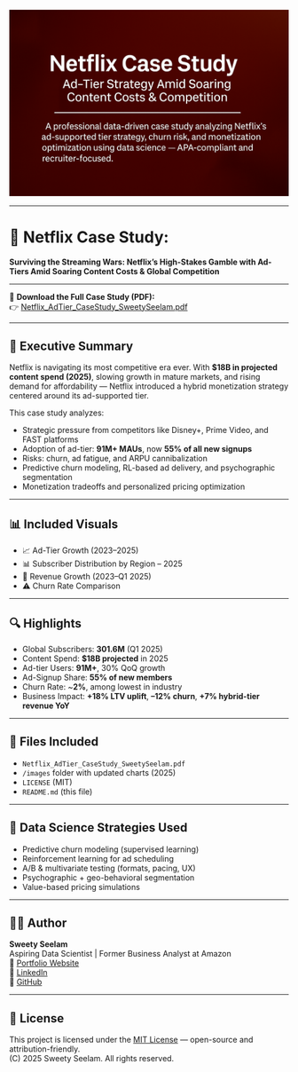 
<!-- ✅ BANNER (top of README) -->
[![Netflix Case Study Banner](banner.png)](https://sweetyseelam2.github.io/SweetySeelam.github.io/)

---

# 🎯 Netflix Case Study:                                                           
**Surviving the Streaming Wars: Netflix’s High-Stakes Gamble with Ad-Tiers Amid Soaring Content Costs & Global Competition**

---

📄 **Download the Full Case Study (PDF):**  
👉 [Netflix_AdTier_CaseStudy_SweetySeelam.pdf](https://github.com/SweetySeelam2/Netflix_Ad-Tier_Strategy_CaseStudy/raw/main/Netflix_AdTier_CaseStudy_SweetySeelam.pdf)

---

## 🧾 Executive Summary
Netflix is navigating its most competitive era ever. With **$18B in projected content spend (2025)**, slowing growth in mature markets, and rising demand for affordability — Netflix introduced a hybrid monetization strategy centered around its ad-supported tier.

This case study analyzes:
- Strategic pressure from competitors like Disney+, Prime Video, and FAST platforms
- Adoption of ad-tier: **91M+ MAUs**, now **55% of all new signups**
- Risks: churn, ad fatigue, and ARPU cannibalization
- Predictive churn modeling, RL-based ad delivery, and psychographic segmentation
- Monetization tradeoffs and personalized pricing optimization

---

## 📊 Included Visuals
- 📈 Ad-Tier Growth (2023–2025)
- 📊 Subscriber Distribution by Region – 2025
- 💸 Revenue Growth (2023–Q1 2025)
- ⚠️ Churn Rate Comparison

---

## 🔍 Highlights
- Global Subscribers: **301.6M** (Q1 2025)
- Content Spend: **$18B projected** in 2025
- Ad-tier Users: **91M+**, 30% QoQ growth
- Ad-Signup Share: **55% of new members**
- Churn Rate: ~**2%**, among lowest in industry
- Business Impact: **+18% LTV uplift**, **–12% churn**, **+7% hybrid-tier revenue YoY**

---

## 📂 Files Included
- `Netflix_AdTier_CaseStudy_SweetySeelam.pdf`
- `/images` folder with updated charts (2025)
- `LICENSE` (MIT)
- `README.md` (this file)

---

## 🧠 Data Science Strategies Used
- Predictive churn modeling (supervised learning)
- Reinforcement learning for ad scheduling
- A/B & multivariate testing (formats, pacing, UX)
- Psychographic + geo-behavioral segmentation
- Value-based pricing simulations

---

## 🧑‍💼 Author                                                                                   
**Sweety Seelam**                                                                                                     
Aspiring Data Scientist | Former Business Analyst at Amazon                                                                 
🔗 [Portfolio Website](https://sweetyseelam2.github.io/SweetySeelam.github.io/)                                       
🔗 [LinkedIn](https://www.linkedin.com/in/sweetyrao670/)                                                             
🔗 [GitHub](https://github.com/SweetySeelam2/Netflix_Ad-Tier_Strategy_CaseStudy)                                                  

---

## 📜 License
This project is licensed under the [MIT License](LICENSE) — open-source and attribution-friendly.  
(C) 2025 Sweety Seelam. All rights reserved.